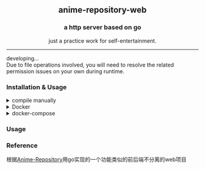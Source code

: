 <p align="center" >
    <h2 align="center">anime-repository-web</h2>
    <h3 align="center">a http server based on go</h3>
    <p align="center">just a practice work for self-entertainment. </p>
<p>

---
developing...  
Due to file operations involved, you will need to resolve the related permission issues on your own during runtime.

### Installation & Usage


<details>
<summary>compile manually</summary>

```bash
go build . 
cd ./frontend 
npm run build-test  # use build instead on Linux  
cp ./dist/ ../resource/
```

</details>

<details>
<summary>Docker</summary>

```bash
docker run \
  -v '/app/anime-repository-web/config.yml:/app/anime-repository-web/config.yml'\
  -p 8080:8080 \ 
  -name arw \
  yoaken/anime-repository-web:latest
```
</details>

<details>
<summary>docker-compose</summary>

Change to the work directory where is the `docker-compose.yml`file and run:
```bash
docker-compose up -d 
```

</details>

### Usage

### Reference
根据[Anime-Repository](https://github.com/Chikage0o0/Anime-Repository)用go实现的一个功能类似的前后端不分离的web项目